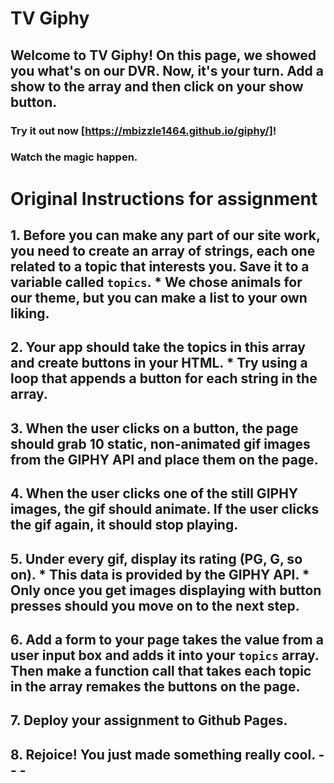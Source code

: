 # TV Giphy 

## Welcome to TV Giphy! On this page, we showed you what's on our DVR. Now, it's your turn. Add a show to the array and then click on your show button. 

### Try it out now [https://mbizzle1464.github.io/giphy/]!

### Watch the magic happen. 


# Original Instructions for assignment 

## 1. Before you can make any part of our site work, you need to create an array of strings, each one related to a topic that interests you. Save it to a variable called `topics`.    * We chose animals for our theme, but you can make a list to your own liking.  

## 2. Your app should take the topics in this array and create buttons in your HTML.    * Try using a loop that appends a button for each string in the array.  

## 3. When the user clicks on a button, the page should grab 10 static, non-animated gif images from the GIPHY API and place them on the page.  

## 4. When the user clicks one of the still GIPHY images, the gif should animate. If the user clicks the gif again, it should stop playing.  

## 5. Under every gif, display its rating (PG, G, so on).    * This data is provided by the GIPHY API.    * Only once you get images displaying with button presses should you move on to the next step. 

## 6. Add a form to your page takes the value from a user input box and adds it into your `topics` array. Then make a function call that takes each topic in the array remakes the buttons on the page.  

##  7. Deploy your assignment to Github Pages.  

## 8. **Rejoice**! You just made something really cool.  - - -  



